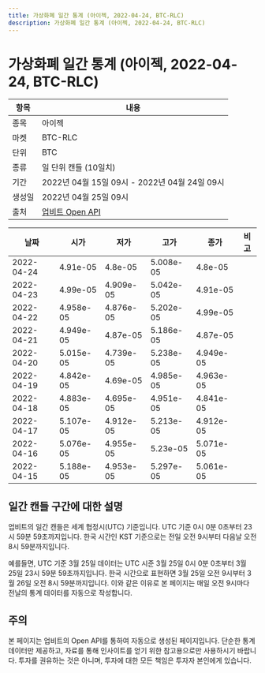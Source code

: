 ```yaml
---
title: 가상화폐 일간 통계 (아이젝, 2022-04-24, BTC-RLC)
description: 가상화폐 일간 통계 (아이젝, 2022-04-24, BTC-RLC)
---
```



가상화폐 일간 통계 (아이젝, 2022-04-24, BTC-RLC)
===

|항목|내용|
|--|--|
|종목|아이젝|
|마켓|BTC-RLC|
|단위|BTC|
|종류|일 단위 캔들 (10일치)|
|기간|2022년 04월 15일 09시 - 2022년 04월 24일 09시|
|생성일|2022년 04월 25일 09시|
|출처|[업비트 Open API](https://docs.upbit.com)|


|날짜|시가|저가|고가|종가|비고|
|--|--|--|--|--|--|
|2022-04-24|4.91e-05|4.8e-05|5.008e-05|4.8e-05|    |
|2022-04-23|4.99e-05|4.909e-05|5.042e-05|4.91e-05|    |
|2022-04-22|4.958e-05|4.876e-05|5.202e-05|4.99e-05|    |
|2022-04-21|4.949e-05|4.87e-05|5.186e-05|4.87e-05|    |
|2022-04-20|5.015e-05|4.739e-05|5.238e-05|4.949e-05|    |
|2022-04-19|4.842e-05|4.69e-05|4.985e-05|4.963e-05|    |
|2022-04-18|4.883e-05|4.695e-05|4.951e-05|4.841e-05|    |
|2022-04-17|5.107e-05|4.912e-05|5.213e-05|4.912e-05|    |
|2022-04-16|5.076e-05|4.955e-05|5.23e-05|5.071e-05|    |
|2022-04-15|5.188e-05|4.953e-05|5.297e-05|5.061e-05|    |


일간 캔들 구간에 대한 설명
---


업비트의 일간 캔들은 세계 협정시(UTC) 기준입니다. 
UTC 기준 0시 0분 0초부터 23시 59분 59초까지입니다. 
한국 시간인 KST 기준으로는 전일 오전 9시부터 다음날 오전 8시 59분까지입니다. 


예를들면, UTC 기준 3월 25일 데이터는 UTC 시준 3월 25일 0시 0분 0초부터 3월 25일 23시 59분 59초까지입니다. 
한국 시간으로 표현하면 3월 25일 오전 9시부터 3월 26일 오전 8시 59분까지입니다. 
이와 같은 이유로 본 페이지는 매일 오전 9시마다 전날의 통계 데이터를 자동으로 작성합니다. 


주의
---


본 페이지는 업비트의 Open API를 통하여 자동으로 생성된 페이지입니다. 
단순한 통계 데이터만 제공하고, 자료를 통해 인사이트를 얻기 위한 참고용으로만 사용하시기 바랍니다. 
투자를 권유하는 것은 아니며, 투자에 대한 모든 책임은 투자자 본인에게 있습니다. 
